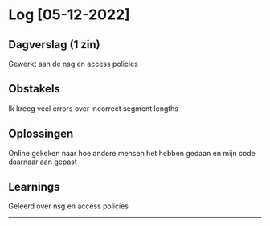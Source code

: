 # Log [05-12-2022]
 
## Dagverslag (1 zin)
Gewerkt aan de nsg en access policies 

## Obstakels
Ik kreeg veel errors over incorrect segment lengths

## Oplossingen
Online gekeken naar hoe andere mensen het hebben gedaan en mijn code daarnaar aan gepast

## Learnings
Geleerd over nsg en access policies

---
